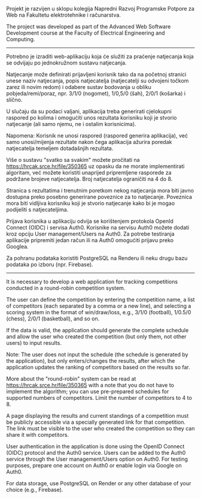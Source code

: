 Projekt je razvijen u sklopu kolegija Napredni Razvoj Programske Potpore za Web na Fakultetu elektrotehnike i računarstva.

The project was developed as part of the Advanced Web Software Development course at the Faculty of Electrical Engineering and Computing.

----------------------------------------------------------------------------------------------------------------------------------------

Potrebno je izraditi web-aplikaciju koja će služiti za praćenje natjecanja koja se odvijaju po jednokružnom sustavu natjecanja.

Natjecanje može definirati prijavljeni korisnik tako da na početnoj stranici unese naziv natjecanja, popis natjecatelja (natjecatelji su odvojeni točkom zarez ili novim redom) i odabere sustav bodovanja u obliku pobjeda/remi/poraz, npr. 3/1/0 (nogomet), 1/0,5/0 (šah), 2/0/1 (košarka) i slično.

U slučaju da su podaci valjani, aplikacija treba generirati cjelokupni raspored po kolima i omogućiti unos rezultata korisniku koji je stvorio natjecanje (ali samo njemu, ne i ostalim korisnicima).

Napomena: Korisnik ne unosi raspored (raspored generira aplikacija), već samo unosi/mijenja rezultate nakon čega aplikacija ažurira poredak natjecatelja temeljem dotadašnjih rezultata.

Više o sustavu "svatko sa svakim" možete pročitati na https://hrcak.srce.hr/file/350365 uz opasku da ne morate implementirati algoritam, već možete koristiti unaprijed pripremljene rasporede za podržane brojeve natjecatelja. Broj natjecatelja ograničiti na 4 do 8.

Stranica s rezultatima i trenutnim poretkom nekog natjecanja mora biti javno dostupna preko posebno generirane poveznice za to natjecanje. Poveznica mora biti vidljiva korisniku koji je stvorio natjecanje kako bi je mogao podijeliti s natjecateljima.

Prijava korisnika u aplikaciju odvija se korištenjem protokola OpenId Connect (OIDC) i servisa Auth0. Korisnike na servisu Auth0 možete dodati kroz opciju User management/Users na Auth0. Za potrebe testiranja aplikacije pripremiti jedan račun ili na Auth0 omogućiti prijavu preko Googlea.

Za pohranu podataka koristiti PostgreSQL na Renderu ili neku drugu bazu podataka po izboru (npr. Firebase).

----------------------------------------------------------------------------------------------------------------------------------------

It is necessary to develop a web application for tracking competitions conducted in a round-robin competition system.

The user can define the competition by entering the competition name, a list of competitors (each separated by a comma or a new line), and selecting a scoring system in the format of win/draw/loss, e.g., 3/1/0 (football), 1/0.5/0 (chess), 2/0/1 (basketball), and so on.

If the data is valid, the application should generate the complete schedule and allow the user who created the competition (but only them, not other users) to input results.

Note: The user does not input the schedule (the schedule is generated by the application), but only enters/changes the results, after which the application updates the ranking of competitors based on the results so far.

More about the "round-robin" system can be read at https://hrcak.srce.hr/file/350365 with a note that you do not have to implement the algorithm; you can use pre-prepared schedules for supported numbers of competitors. Limit the number of competitors to 4 to 8.

A page displaying the results and current standings of a competition must be publicly accessible via a specially generated link for that competition. The link must be visible to the user who created the competition so they can share it with competitors.

User authentication in the application is done using the OpenID Connect (OIDC) protocol and the Auth0 service. Users can be added to the Auth0 service through the User management/Users option on Auth0. For testing purposes, prepare one account on Auth0 or enable login via Google on Auth0.

For data storage, use PostgreSQL on Render or any other database of your choice (e.g., Firebase).
